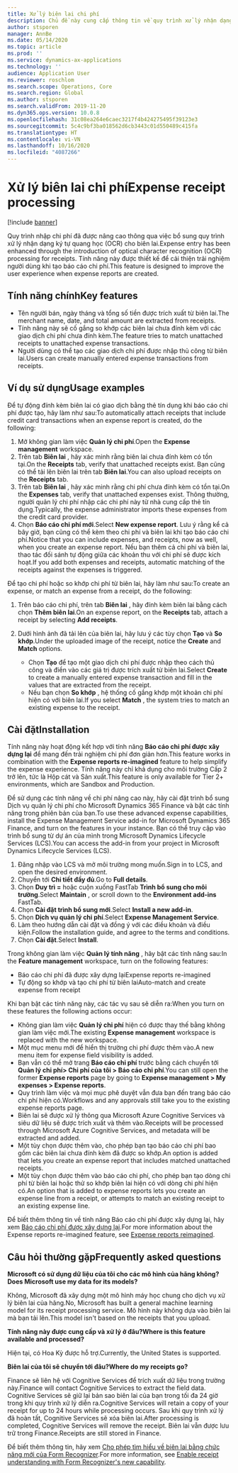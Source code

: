 ```yaml
---
title: Xử lý biên lai chi phí
description: Chủ đề này cung cấp thông tin về quy trình xử lý nhận dạng ký tự quang học (OCR) cho biên lai. Tính năng này được thiết kế để cải thiện trải nghiệm người dùng khi tạo báo cáo chi phí trong Microsoft Dynamics 365 Finance.
author: stsporen
manager: AnnBe
ms.date: 05/14/2020
ms.topic: article
ms.prod: ''
ms.service: dynamics-ax-applications
ms.technology: ''
audience: Application User
ms.reviewer: roschlom
ms.search.scope: Operations, Core
ms.search.region: Global
ms.author: stsporen
ms.search.validFrom: 2019-11-20
ms.dyn365.ops.version: 10.0.8
ms.openlocfilehash: 31c08ea264e6caec3217f4b424275495f39123e3
ms.sourcegitcommit: 5c4c9bf3ba018562d6cb3443c01d550489c415fa
ms.translationtype: HT
ms.contentlocale: vi-VN
ms.lasthandoff: 10/16/2020
ms.locfileid: "4087266"
---
```

# <a name="expense-receipt-processing"></a><span data-ttu-id="34ef6-104">Xử lý biên lai chi phí</span><span class="sxs-lookup"><span data-stu-id="34ef6-104">Expense receipt processing</span></span>

[!include [banner](../includes/banner.md)]

<span data-ttu-id="34ef6-105">Quy trình nhập chi phí đã được nâng cao thông qua việc bổ sung quy trình xử lý nhận dạng ký tự quang học (OCR) cho biên lai.</span><span class="sxs-lookup"><span data-stu-id="34ef6-105">Expense entry has been enhanced through the introduction of optical character recognition (OCR) processing for receipts.</span></span> <span data-ttu-id="34ef6-106">Tính năng này được thiết kế để cải thiện trải nghiệm người dùng khi tạo báo cáo chi phí.</span><span class="sxs-lookup"><span data-stu-id="34ef6-106">This feature is designed to improve the user experience when expense reports are created.</span></span>

## <a name="key-features"></a><span data-ttu-id="34ef6-107">Tính năng chính</span><span class="sxs-lookup"><span data-stu-id="34ef6-107">Key features</span></span>

- <span data-ttu-id="34ef6-108">Tên người bán, ngày tháng và tổng số tiền được trích xuất từ biên lai.</span><span class="sxs-lookup"><span data-stu-id="34ef6-108">The merchant name, date, and total amount are extracted from receipts.</span></span>
- <span data-ttu-id="34ef6-109">Tính năng này sẽ cố gắng so khớp các biên lai chưa đính kèm với các giao dịch chi phí chưa đính kèm.</span><span class="sxs-lookup"><span data-stu-id="34ef6-109">The feature tries to match unattached receipts to unattached expense transactions.</span></span>
- <span data-ttu-id="34ef6-110">Người dùng có thể tạo các giao dịch chi phí được nhập thủ công từ biên lai.</span><span class="sxs-lookup"><span data-stu-id="34ef6-110">Users can create manually entered expense transactions from receipts.</span></span>

## <a name="usage-examples"></a><span data-ttu-id="34ef6-111">Ví dụ sử dụng</span><span class="sxs-lookup"><span data-stu-id="34ef6-111">Usage examples</span></span>

<span data-ttu-id="34ef6-112">Để tự động đính kèm biên lai có giao dịch bằng thẻ tín dụng khi báo cáo chi phí được tạo, hãy làm như sau:</span><span class="sxs-lookup"><span data-stu-id="34ef6-112">To automatically attach receipts that include credit card transactions when an expense report is created, do the following:</span></span>

  1. <span data-ttu-id="34ef6-113">Mở không gian làm việc **Quản lý chi phí**.</span><span class="sxs-lookup"><span data-stu-id="34ef6-113">Open the **Expense management** workspace.</span></span>
  2. <span data-ttu-id="34ef6-114">Trên tab **Biên lai** , hãy xác minh rằng biên lai chưa đính kèm có tồn tại.</span><span class="sxs-lookup"><span data-stu-id="34ef6-114">On the **Receipts** tab, verify that unattached receipts exist.</span></span> <span data-ttu-id="34ef6-115">Bạn cũng có thể tải lên biên lai trên tab **Biên lai**.</span><span class="sxs-lookup"><span data-stu-id="34ef6-115">You can also upload receipts on the **Receipts** tab.</span></span>
  3. <span data-ttu-id="34ef6-116">Trên tab **Biên lai** , hãy xác minh rằng chi phí chưa đính kèm có tồn tại.</span><span class="sxs-lookup"><span data-stu-id="34ef6-116">On the **Expenses** tab, verify that unattached expenses exist.</span></span> <span data-ttu-id="34ef6-117">Thông thường, người quản lý chi phí nhập các chi phí này từ nhà cung cấp thẻ tín dụng.</span><span class="sxs-lookup"><span data-stu-id="34ef6-117">Typically, the expense administrator imports these expenses from the credit card provider.</span></span>
  4. <span data-ttu-id="34ef6-118">Chọn **Báo cáo chi phí mới**.</span><span class="sxs-lookup"><span data-stu-id="34ef6-118">Select **New expense report**.</span></span> <span data-ttu-id="34ef6-119">Lưu ý rằng kể cả bây giờ, bạn cũng có thể kèm theo chi phí và biên lai khi tạo báo cáo chi phí.</span><span class="sxs-lookup"><span data-stu-id="34ef6-119">Notice that you can include expenses, and receipts, now as well, when you create an expense report.</span></span> <span data-ttu-id="34ef6-120">Nếu bạn thêm cả chi phí và biên lai, thao tác đối sánh tự động giữa các khoản thu với chi phí sẽ được kích hoạt.</span><span class="sxs-lookup"><span data-stu-id="34ef6-120">If you add both expenses and receipts, automatic matching of the receipts against the expenses is triggered.</span></span>

<span data-ttu-id="34ef6-121">Để tạo chi phí hoặc so khớp chi phí từ biên lai, hãy làm như sau:</span><span class="sxs-lookup"><span data-stu-id="34ef6-121">To create an expense, or match an expense from a receipt, do the following:</span></span>

  1. <span data-ttu-id="34ef6-122">Trên báo cáo chi phí, trên tab **Biên lai** , hãy đính kèm biên lai bằng cách chọn **Thêm biên lai**.</span><span class="sxs-lookup"><span data-stu-id="34ef6-122">On an expense report, on the **Receipts** tab, attach a receipt by selecting **Add receipts**.</span></span>
  2. <span data-ttu-id="34ef6-123">Dưới hình ảnh đã tải lên của biên lai, hãy lưu ý các tùy chọn **Tạo** và **So khớp**.</span><span class="sxs-lookup"><span data-stu-id="34ef6-123">Under the uploaded image of the receipt, notice the **Create** and **Match** options.</span></span>

      - <span data-ttu-id="34ef6-124">Chọn **Tạo** để tạo một giao dịch chi phí được nhập theo cách thủ công và điền vào các giá trị được trích xuất từ biên lai.</span><span class="sxs-lookup"><span data-stu-id="34ef6-124">Select **Create** to create a manually entered expense transaction and fill in the values that are extracted from the receipt.</span></span>
      - <span data-ttu-id="34ef6-125">Nếu bạn chọn **So khớp** , hệ thống cố gắng khớp một khoản chi phí hiện có với biên lai.</span><span class="sxs-lookup"><span data-stu-id="34ef6-125">If you select **Match** , the system tries to match an existing expense to the receipt.</span></span>

## <a name="installation"></a><span data-ttu-id="34ef6-126">Cài đặt</span><span class="sxs-lookup"><span data-stu-id="34ef6-126">Installation</span></span>

<span data-ttu-id="34ef6-127">Tính năng này hoạt động kết hợp với tính năng **Báo cáo chi phí được xây dựng lại** để mang đến trải nghiệm chi phí đơn giản hơn.</span><span class="sxs-lookup"><span data-stu-id="34ef6-127">This feature works in combination with the **Expense reports re-imagined** feature to help simplify the expense experience.</span></span> <span data-ttu-id="34ef6-128">Tính năng này chỉ khả dụng cho môi trường Cấp 2 trở lên, tức là Hộp cát và Sản xuất.</span><span class="sxs-lookup"><span data-stu-id="34ef6-128">This feature is only available for Tier 2+ environments, which are Sandbox and Production.</span></span>

<span data-ttu-id="34ef6-129">Để sử dụng các tính năng về chi phí nâng cao này, hãy cài đặt trình bổ sung Dịch vụ quản lý chi phí cho Microsoft Dynamics 365 Finance và bật các tính năng trong phiên bản của bạn.</span><span class="sxs-lookup"><span data-stu-id="34ef6-129">To use these advanced expense capabilities, install the Expense Management Service add-in for Microsoft Dynamics 365 Finance, and turn on the features in your instance.</span></span> <span data-ttu-id="34ef6-130">Bạn có thể truy cập vào trình bổ sung từ dự án của mình trong Microsoft Dynamics Lifecycle Services (LCS).</span><span class="sxs-lookup"><span data-stu-id="34ef6-130">You can access the add-in from your project in Microsoft Dynamics Lifecycle Services (LCS).</span></span>

1. <span data-ttu-id="34ef6-131">Đăng nhập vào LCS và mở môi trường mong muốn.</span><span class="sxs-lookup"><span data-stu-id="34ef6-131">Sign in to LCS, and open the desired environment.</span></span>
2. <span data-ttu-id="34ef6-132">Chuyển tới **Chi tiết đầy đủ**.</span><span class="sxs-lookup"><span data-stu-id="34ef6-132">Go to **Full details**.</span></span>
3. <span data-ttu-id="34ef6-133">Chọn **Duy trì =** hoặc cuộn xuống FastTab **Trình bổ sung cho môi trường**.</span><span class="sxs-lookup"><span data-stu-id="34ef6-133">Select **Maintain** , or scroll down to the **Environment add-ins** FastTab.</span></span>
4. <span data-ttu-id="34ef6-134">Chọn **Cài đặt trình bổ sung mới**.</span><span class="sxs-lookup"><span data-stu-id="34ef6-134">Select **Install a new add-in**.</span></span>
5. <span data-ttu-id="34ef6-135">Chọn **Dịch vụ quản lý chi phí**.</span><span class="sxs-lookup"><span data-stu-id="34ef6-135">Select **Expense Management Service**.</span></span>
6. <span data-ttu-id="34ef6-136">Làm theo hướng dẫn cài đặt và đồng ý với các điều khoản và điều kiện.</span><span class="sxs-lookup"><span data-stu-id="34ef6-136">Follow the installation guide, and agree to the terms and conditions.</span></span>
7. <span data-ttu-id="34ef6-137">Chọn **Cài đặt**.</span><span class="sxs-lookup"><span data-stu-id="34ef6-137">Select **Install**.</span></span>

<span data-ttu-id="34ef6-138">Trong không gian làm việc **Quản lý tính năng** , hãy bật các tính năng sau:</span><span class="sxs-lookup"><span data-stu-id="34ef6-138">In the **Feature management** workspace, turn on the following features:</span></span>

- <span data-ttu-id="34ef6-139">Báo cáo chi phí đã được xây dựng lại</span><span class="sxs-lookup"><span data-stu-id="34ef6-139">Expense reports re-imagined</span></span>
- <span data-ttu-id="34ef6-140">Tự động so khớp và tạo chi phí từ biên lai</span><span class="sxs-lookup"><span data-stu-id="34ef6-140">Auto-match and create expense from receipt</span></span>

<span data-ttu-id="34ef6-141">Khi bạn bật các tính năng này, các tác vụ sau sẽ diễn ra:</span><span class="sxs-lookup"><span data-stu-id="34ef6-141">When you turn on these features the following actions occur:</span></span>

- <span data-ttu-id="34ef6-142">Không gian làm việc **Quản lý chi phí** hiện có được thay thế bằng không gian làm việc mới.</span><span class="sxs-lookup"><span data-stu-id="34ef6-142">The existing **Expense management** workspace is replaced with the new workspace.</span></span>
- <span data-ttu-id="34ef6-143">Một mục menu mới để hiển thị trường chi phí được thêm vào.</span><span class="sxs-lookup"><span data-stu-id="34ef6-143">A new menu item for expense field visibility is added.</span></span>
- <span data-ttu-id="34ef6-144">Bạn vẫn có thể mở trang **Báo cáo chi phí** trước bằng cách chuyển tới **Quản lý chi phí> Chi phí của tôi > Báo cáo chi phí**.</span><span class="sxs-lookup"><span data-stu-id="34ef6-144">You can still open the former **Expense reports** page by going to **Expense management > My expenses > Expense reports**.</span></span>
- <span data-ttu-id="34ef6-145">Quy trình làm việc và mọi mục phê duyệt vẫn đưa bạn đến trang báo cáo chi phí hiện có.</span><span class="sxs-lookup"><span data-stu-id="34ef6-145">Workflows and any approvals still take you to the existing expense reports page.</span></span>
- <span data-ttu-id="34ef6-146">Biên lai sẽ được xử lý thông qua Microsoft Azure Cognitive Services và siêu dữ liệu sẽ được trích xuất và thêm vào.</span><span class="sxs-lookup"><span data-stu-id="34ef6-146">Receipts will be processed through Microsoft Azure Cognitive Services, and metadata will be extracted and added.</span></span>
- <span data-ttu-id="34ef6-147">Một tùy chọn được thêm vào, cho phép bạn tạo báo cáo chi phí bao gồm các biên lai chưa đính kèm đã được so khớp.</span><span class="sxs-lookup"><span data-stu-id="34ef6-147">An option is added that lets you create an expense report that includes matched unattached receipts.</span></span>
- <span data-ttu-id="34ef6-148">Một tùy chọn được thêm vào báo cáo chi phí, cho phép bạn tạo dòng chi phí từ biên lai hoặc thử so khớp biên lai hiện có với dòng chi phí hiện có.</span><span class="sxs-lookup"><span data-stu-id="34ef6-148">An option that is added to expense reports lets you create an expense line from a receipt, or attempts to match an existing receipt to an existing expense line.</span></span>

<span data-ttu-id="34ef6-149">Để biết thêm thông tin về tính năng Báo cáo chi phí được xây dựng lại, hãy xem [Báo cáo chi phí được xây dựng lại](ExpenseWorkspaceNew.md).</span><span class="sxs-lookup"><span data-stu-id="34ef6-149">For more information about the Expense reports re-imagined feature, see [Expense reports reimagined](ExpenseWorkspaceNew.md).</span></span>

## <a name="frequently-asked-questions"></a><span data-ttu-id="34ef6-150">Câu hỏi thường gặp</span><span class="sxs-lookup"><span data-stu-id="34ef6-150">Frequently asked questions</span></span>

<span data-ttu-id="34ef6-151">**Microsoft có sử dụng dữ liệu của tôi cho các mô hình của hãng không?**</span><span class="sxs-lookup"><span data-stu-id="34ef6-151">**Does Microsoft use my data for its models?**</span></span>

<span data-ttu-id="34ef6-152">Không, Microsoft đã xây dựng một mô hình máy học chung cho dịch vụ xử lý biên lai của hãng.</span><span class="sxs-lookup"><span data-stu-id="34ef6-152">No, Microsoft has built a general machine learning model for its receipt processing service.</span></span> <span data-ttu-id="34ef6-153">Mô hình này không dựa vào biên lai mà bạn tải lên.</span><span class="sxs-lookup"><span data-stu-id="34ef6-153">This model isn't based on the receipts that you upload.</span></span>

<span data-ttu-id="34ef6-154">**Tính năng này được cung cấp và xử lý ở đâu?**</span><span class="sxs-lookup"><span data-stu-id="34ef6-154">**Where is this feature available and processed?**</span></span>

<span data-ttu-id="34ef6-155">Hiện tại, có Hoa Kỳ được hỗ trợ.</span><span class="sxs-lookup"><span data-stu-id="34ef6-155">Currently, the United States is supported.</span></span>

<span data-ttu-id="34ef6-156">**Biên lai của tôi sẽ chuyển tới đâu?**</span><span class="sxs-lookup"><span data-stu-id="34ef6-156">**Where do my receipts go?**</span></span>

<span data-ttu-id="34ef6-157">Finance sẽ liên hệ với Cognitive Services để trích xuất dữ liệu trong trường này.</span><span class="sxs-lookup"><span data-stu-id="34ef6-157">Finance will contact Cognitive Services to extract the field data.</span></span> <span data-ttu-id="34ef6-158">Cognitive Services sẽ giữ lại bản sao biên lai của bạn trong tối đa 24 giờ trong khi quy trình xử lý diễn ra.</span><span class="sxs-lookup"><span data-stu-id="34ef6-158">Cognitive Services will retain a copy of your receipt for up to 24 hours while processing occurs.</span></span> <span data-ttu-id="34ef6-159">Sau khi quy trình xử lý đã hoàn tất, Cognitive Services sẽ xóa biên lai.</span><span class="sxs-lookup"><span data-stu-id="34ef6-159">After processing is completed, Cognitive Services will remove the receipt.</span></span> <span data-ttu-id="34ef6-160">Biên lai vẫn được lưu trữ trong Finance.</span><span class="sxs-lookup"><span data-stu-id="34ef6-160">Receipts are still stored in Finance.</span></span>

<span data-ttu-id="34ef6-161">Để biết thêm thông tin, hãy xem [Cho phép tìm hiểu về biên lai bằng chức năng mới của Form Recognizer](https://azure.microsoft.com/blog/enable-receipt-understanding-with-form-recognizer-s-new-capability/).</span><span class="sxs-lookup"><span data-stu-id="34ef6-161">For more information, see [Enable receipt understanding with Form Recognizer's new capability](https://azure.microsoft.com/blog/enable-receipt-understanding-with-form-recognizer-s-new-capability/).</span></span>
